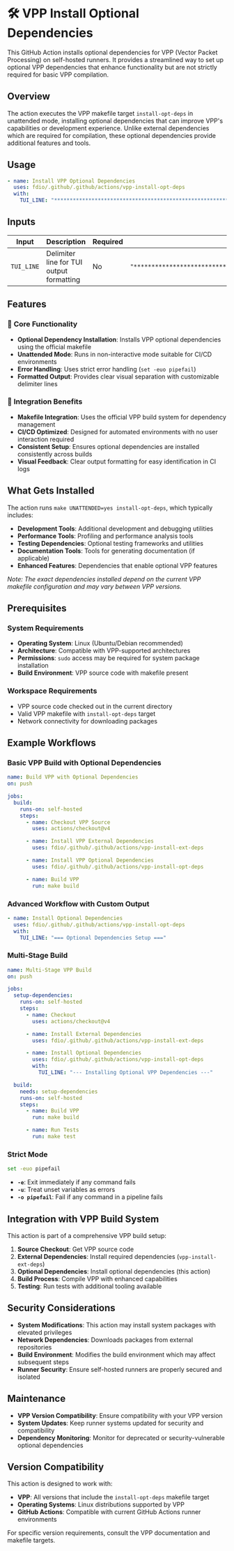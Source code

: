 # 🛠️ VPP Install Optional Dependencies

This GitHub Action installs optional dependencies for VPP (Vector Packet Processing) on self-hosted runners. It provides a streamlined way to set up optional VPP dependencies that enhance functionality but are not strictly required for basic VPP compilation.

## Overview

The action executes the VPP makefile target `install-opt-deps` in unattended mode, installing optional dependencies that can improve VPP's capabilities or development experience. Unlike external dependencies which are required for compilation, these optional dependencies provide additional features and tools.

## Usage

```yaml
- name: Install VPP Optional Dependencies
  uses: fdio/.github/.github/actions/vpp-install-opt-deps
  with:
    TUI_LINE: "*******************************************************************"
```

## Inputs

| Input | Description | Required | Default |
|-------|-------------|----------|---------|
| `TUI_LINE` | Delimiter line for TUI output formatting | No | `"*******************************************************************"` |

## Features

### 🎯 **Core Functionality**
- **Optional Dependency Installation**: Installs VPP optional dependencies using the official makefile
- **Unattended Mode**: Runs in non-interactive mode suitable for CI/CD environments
- **Error Handling**: Uses strict error handling (`set -euo pipefail`)
- **Formatted Output**: Provides clear visual separation with customizable delimiter lines

### 🔧 **Integration Benefits**
- **Makefile Integration**: Uses the official VPP build system for dependency management
- **CI/CD Optimized**: Designed for automated environments with no user interaction required
- **Consistent Setup**: Ensures optional dependencies are installed consistently across builds
- **Visual Feedback**: Clear output formatting for easy identification in CI logs

## What Gets Installed

The action runs `make UNATTENDED=yes install-opt-deps`, which typically includes:

- **Development Tools**: Additional development and debugging utilities
- **Performance Tools**: Profiling and performance analysis tools
- **Testing Dependencies**: Optional testing frameworks and utilities
- **Documentation Tools**: Tools for generating documentation (if applicable)
- **Enhanced Features**: Dependencies that enable optional VPP features

*Note: The exact dependencies installed depend on the current VPP makefile configuration and may vary between VPP versions.*

## Prerequisites

### System Requirements
- **Operating System**: Linux (Ubuntu/Debian recommended)
- **Architecture**: Compatible with VPP-supported architectures
- **Permissions**: `sudo` access may be required for system package installation
- **Build Environment**: VPP source code with makefile present

### Workspace Requirements
- VPP source code checked out in the current directory
- Valid VPP makefile with `install-opt-deps` target
- Network connectivity for downloading packages

## Example Workflows

### Basic VPP Build with Optional Dependencies

```yaml
name: Build VPP with Optional Dependencies
on: push

jobs:
  build:
    runs-on: self-hosted
    steps:
      - name: Checkout VPP Source
        uses: actions/checkout@v4

      - name: Install VPP External Dependencies
        uses: fdio/.github/.github/actions/vpp-install-ext-deps

      - name: Install VPP Optional Dependencies
        uses: fdio/.github/.github/actions/vpp-install-opt-deps

      - name: Build VPP
        run: make build
```

### Advanced Workflow with Custom Output

```yaml
- name: Install Optional Dependencies
  uses: fdio/.github/.github/actions/vpp-install-opt-deps
  with:
    TUI_LINE: "=== Optional Dependencies Setup ==="
```

### Multi-Stage Build

```yaml
name: Multi-Stage VPP Build
on: push

jobs:
  setup-dependencies:
    runs-on: self-hosted
    steps:
      - name: Checkout
        uses: actions/checkout@v4

      - name: Install External Dependencies
        uses: fdio/.github/.github/actions/vpp-install-ext-deps

      - name: Install Optional Dependencies
        uses: fdio/.github/.github/actions/vpp-install-opt-deps
        with:
          TUI_LINE: "--- Installing Optional VPP Dependencies ---"

  build:
    needs: setup-dependencies
    runs-on: self-hosted
    steps:
      - name: Build VPP
        run: make build

      - name: Run Tests
        run: make test
```

### Strict Mode
```bash
set -euo pipefail
```
- **`-e`**: Exit immediately if any command fails
- **`-u`**: Treat unset variables as errors
- **`-o pipefail`**: Fail if any command in a pipeline fails

## Integration with VPP Build System

This action is part of a comprehensive VPP build setup:

1. **Source Checkout**: Get VPP source code
2. **External Dependencies**: Install required dependencies (`vpp-install-ext-deps`)
3. **Optional Dependencies**: Install optional dependencies (this action)
4. **Build Process**: Compile VPP with enhanced capabilities
5. **Testing**: Run tests with additional tooling available

## Security Considerations

- **System Modifications**: This action may install system packages with elevated privileges
- **Network Dependencies**: Downloads packages from external repositories
- **Build Environment**: Modifies the build environment which may affect subsequent steps
- **Runner Security**: Ensure self-hosted runners are properly secured and isolated

## Maintenance

- **VPP Version Compatibility**: Ensure compatibility with your VPP version
- **System Updates**: Keep runner systems updated for security and compatibility
- **Dependency Monitoring**: Monitor for deprecated or security-vulnerable optional dependencies

## Version Compatibility

This action is designed to work with:
- **VPP**: All versions that include the `install-opt-deps` makefile target
- **Operating Systems**: Linux distributions supported by VPP
- **GitHub Actions**: Compatible with current GitHub Actions runner environments

For specific version requirements, consult the VPP documentation and makefile targets.